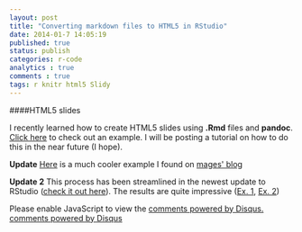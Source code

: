 ```yaml
---
layout: post
title: "Converting markdown files to HTML5 in RStudio"
date: 2014-01-7 14:05:19
published: true
status: publish
categories: r-code
analytics : true
comments : true
tags: r knitr html5 Slidy
---
```


####HTML5 slides

I recently learned how to create HTML5 slides using __.Rmd__ files and __pandoc__. [Click here][Click here] to check out an example. I will be posting a tutorial on how to do this in the near future (I hope).

**Update** [Here][Here] is a much cooler example I found on [mages' blog][mages' blog]

**Update 2** This process has been streamlined in the newest update to RStudio ([check it out here][check it out here]). The results are quite impressive ([Ex. 1][Ex. 1], [Ex. 2][Ex. 2])


[Click here]: /archive/md_to_html5_ex/md_html_ex.html
[Here]: /archive/mages_ex/mages_ex.html
[mages' blog]: http://lamages.blogspot.com.au/2012/05/interactive-reports-in-r-with-knitr-and.html
[check it out here]: http://rmarkdown.rstudio.com/index.html
[Ex. 1]: /archive/reveal/reaveal.html
[Ex. 2]: /archive/ioslides/ioslides.html




<div id="disqus_thread"></div>
<script type="text/javascript">
  /* * * CONFIGURATION VARIABLES: EDIT BEFORE PASTING INTO YOUR WEBPAGE * * */
  var disqus_shortname = 'jvcasillas'; // required: replace example with your forum shortname

  /* * * DON'T EDIT BELOW THIS LINE * * */
  (function() {
       var dsq = document.createElement('script'); dsq.type = 'text/javascript'; dsq.async = true;
       dsq.src = '//' + disqus_shortname + '.disqus.com/embed.js';
       (document.getElementsByTagName('head')[0] || document.getElementsByTagName('body')[0]).appendChild(dsq);
   })();
</script>
<noscript>Please enable JavaScript to view the <a href="http://disqus.com/?ref_noscript">comments powered by Disqus.</a></noscript>
<a href="http://disqus.com" class="dsq-brlink">comments powered by <span class="logo-disqus">Disqus</span></a>
    